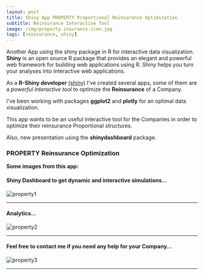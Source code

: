 ```yaml
---
layout: post
title: Shiny App PROPERTY Proportional Reinsurance Optimization
subtitle: Reinsurance Interactive Tool
image: /img/property-insurance-icon.jpg
tags: [reinsurance, shiny]
---
```


Another App using the shiny package in R for interactive data visualization. **Shiny** is an open source R package that provides an elegant and powerful web framework for building web applications using R. Shiny helps you turn your analyses into interactive web applications.

As a **R-Shiny developer** [(shiny)](http://shiny.rstudio.com/tutorial/) I've created several apps, some of them are a *powerful interactive tool* to optimize the **Reinsurance** of a Company.

I've been working with packages **ggplot2** and **plotly** for an optimal data visualization. 

This app wants to be an useful interactive tool for the Companies in order to optimize their reinsurance Proportional structures.   

Also, new presentation using the **shinydashboard** package.

### PROPERTY Reinsurance Optimization
**Some images from this app:**

#### Shiny Dashboard to get dynamic and interactive simulations...
![property1](http://i63.tinypic.com/2n74bph.png)
* * *
#### Analytics...
![property2](http://i64.tinypic.com/jqnw9s.png)
* * *
#### Feel free to contact me if you need any help for your Company...
![property3](http://i66.tinypic.com/21kj9zm.png)
* * *
